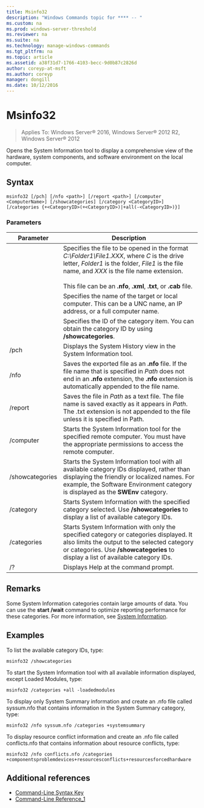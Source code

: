 ```yaml
---
title: Msinfo32
description: "Windows Commands topic for **** -- "
ms.custom: na
ms.prod: windows-server-threshold
ms.reviewer: na
ms.suite: na
ms.technology: manage-windows-commands
ms.tgt_pltfrm: na
ms.topic: article
ms.assetid: a38f31d7-1766-4103-becc-9d0b87c2826d
author: coreyp-at-msft
ms.author: coreyp
manager: dongill
ms.date: 10/12/2016
---
```


# Msinfo32

>Applies To: Windows Server&reg; 2016, Windows Server&reg; 2012 R2, Windows Server&reg; 2012

Opens the System Information tool to display a comprehensive view of the hardware, system components, and software environment on the local computer. 
## Syntax
```
msinfo32 [/pch] [/nfo <path>] [/report <path>] [/computer <ComputerName>] [/showcategories] [/category <CategoryID>] [/categories {+<CategoryID>(+<CategoryID>)|+all(-<CategoryID>)}]
```
### Parameters
|Parameter|Description|
|-------------|---------------|
|<Path>|Specifies the file to be opened in the format *C:\Folder1\File1.XXX*, where *C* is the drive letter, *Folder1* is the folder, *File1* is the file name, and *XXX* is the file name extension.<br /><br />This file can be an **.nfo**, **.xml**, **.txt**, or **.cab** file.|
|<ComputerName>|Specifies the name of the target or local computer. This can be a UNC name, an IP address, or a full computer name.|
|<CategoryID>|Specifies the ID of the category item. You can obtain the category ID by using **/showcategories**.|
|/pch|Displays the System History view in the System Information tool.|
|/nfo|Saves the exported file as an **.nfo** file. If the file name that is specified in *Path* does not end in an **.nfo** extension, the **.nfo** extension is automatically appended to the file name.|
|/report|Saves the file in *Path* as a text file. The file name is saved exactly as it appears in *Path*. The .txt extension is not appended to the file unless it is specified in Path.|
|/computer|Starts the System Information tool for the specified remote computer. You must have the appropriate permissions to access the remote computer.|
|/showcategories|Starts the System Information tool with all available category IDs displayed, rather than displaying the friendly or localized names. For example, the Software Environment category is displayed as the **SWEnv** category.|
|/category|Starts System Information with the specified category selected. Use **/showcategories** to display a list of available category IDs.|
|/categories|Starts System Information with only the specified category or categories displayed. It also limits the output to the selected category or categories. Use **/showcategories** to display a list of available category IDs.|
|/?|Displays Help at the command prompt.|
## Remarks
Some System Information categories contain large amounts of data. You can use the **start /wait** command to optimize reporting performance for these categories. For more information, see [System Information](https://technet.microsoft.com/en-us/library/cc783305(v=ws.10).aspx).
## <a name="BKMK_Examples"></a>Examples
To list the available category IDs, type:
```
msinfo32 /showcategories
```
To start the System Information tool with all available information displayed, except Loaded Modules, type:
```
msinfo32 /categories +all -loadedmodules
```
To display only System Summary information and create an .nfo file called syssum.nfo that contains information in the System Summary category, type:
```
msinfo32 /nfo syssum.nfo /categories +systemsummary
```
To display resource conflict information and create an .nfo file called conflicts.nfo that contains information about resource conflicts, type:
```
msinfo32 /nfo conflicts.nfo /categories    +componentsproblemdevices+resourcesconflicts+resourcesforcedhardware
```
## Additional references
-   [Command-Line Syntax Key](Command-Line-Syntax-Key.md)
-   [Command-Line Reference_1](Command-Line-Reference_1.md)
